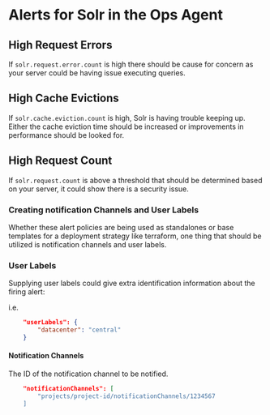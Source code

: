 # Alerts for Solr in the Ops Agent

## High Request Errors

If `solr.request.error.count` is high there should be cause for concern as your server could be having issue executing queries. 

## High Cache Evictions

If `solr.cache.eviction.count` is high, Solr is having trouble keeping up. Either the cache eviction time should be increased or improvements in performance should be looked for.

## High Request Count

If `solr.request.count` is above a threshold that should be determined based on your server, it could show there is a security issue.

### Creating notification Channels and User Labels

Whether these alert policies are being used as standalones or base templates for a deployment strategy like terraform, one thing that should be utilized is notification channels and user labels.

### User Labels

Supplying user labels could give extra identification information about the firing alert:

i.e.

```json
    "userLabels": {
        "datacenter": "central"
    }
```

#### Notification Channels

The ID of the notification channel to be notified.

```json
    "notificationChannels": [
        "projects/project-id/notificationChannels/1234567
    ]
```
